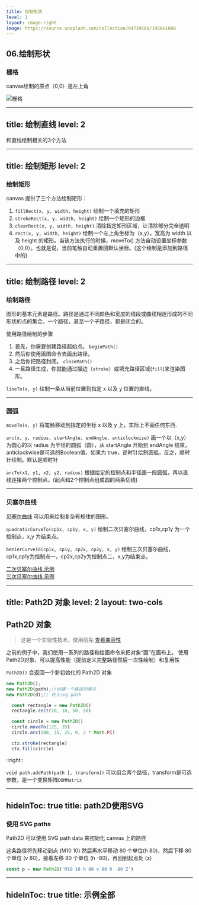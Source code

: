 ```yaml
---
title: 绘制形状
level: 1
layout: image-right
image: https://source.unsplash.com/collection/94734566/1920x1080
---
```

## 06.绘制形状

### 栅格

canvas绘制的原点（0,0）是左上角  

![栅格](/images/canvas_default_grid.png)

---
title: 绘制直线
level: 2
---

和直线绘制相关的3个方法

---
title: 绘制矩形
level: 2
---

### 绘制矩形
canvas 提供了三个方法绘制矩形：

1. `fillRect(x, y, width, height)`   绘制一个填充的矩形
2. `strokeRect(x, y, width, height)`  绘制一个矩形的边框
3. `clearRect(x, y, width, height)`  清除指定矩形区域，让清除部分完全透明
4. `rect(x, y, width, height)` 绘制一个左上角坐标为（x,y），宽高为 width 以及 height 的矩形。当该方法执行的时候，moveTo() 方法自动设置坐标参数（0,0）。也就是说，当前笔触自动重置回默认坐标。(这个绘制是添加到<Link to="12" >路径</Link>中的)

<v-click>

<Demo002Rect1 width="200" height="200"/>

</v-click>

---
title: 绘制路径
level: 2
---
### 绘制路径

图形的基本元素是路径。路径是通过不同颜色和宽度的线段或曲线相连形成的不同形状的点的集合。一个路径，甚至一个子路径，都是闭合的。

使用路径绘制的步骤

1. 首先，你需要创建路径起始点。  `beginPath()`
2. 然后你使用画图命令去画出路径。
3. 之后你把路径封闭。 `closePath()`
4. 一旦路径生成，你就能通过描边（`stroke`）或填充路径区域(`fill`)来渲染图形。

`lineTo(x, y)` 绘制一条从当前位置到指定 x 以及 y 位置的直线。

<v-click>

<Demo002PathTriangle  width="200" height="100" />

</v-click>
<!-- <script setup lang="ts">
import {drawTriangle} from './example/examples'
</script>
<CanvasBoard width="200" height="200" :drawFn="drawTriangle"/> 
-->

---

### 圆弧

`moveTo(x, y)` 将笔触移动到指定的坐标 x 以及 y 上，实际上不画任何东西.

`arc(x, y, radius, startAngle, endAngle, anticlockwise)` 画一个以（x,y）为圆心的以 radius 为半径的圆弧（圆），从 startAngle 开始到 endAngle 结束，anticlockwise是可选的Boolean值，如果为 true，逆时针绘制圆弧，反之，顺时针绘制。默认是顺时针

`arcTo(x1, y1, x2, y2, radius)`  根据给定的控制点和半径画一段圆弧，再以直线连接两个控制点。(起点和2个控制点组成圆的两条切线)

<!-- `ellipse(x, y, radiusX, radiusY, rotation, startAngle, endAngle, anticlockwise)` 椭圆绘制还是略了 -->

<v-click>

<Demo002Smile class="inline-block"/>

</v-click>

<v-click>

<Demo002ArcTo class="inline-block ml-10" />

</v-click>

---

### 贝塞尔曲线
[贝塞尔曲线](https://zh.wikipedia.org/wiki/%E8%B2%9D%E8%8C%B2%E6%9B%B2%E7%B7%9A) 可以用来绘制复杂有规律的图形。

`quadraticCurveTo(cp1x, cp1y, x, y)` 绘制二次贝塞尔曲线，cp1x,cp1y 为一个控制点，x,y 为结束点。

`bezierCurveTo(cp1x, cp1y, cp2x, cp2y, x, y)` 绘制三次贝塞尔曲线，cp1x,cp1y为控制点一，cp2x,cp2y为控制点二，x,y为结束点。  

[二次贝塞尔曲线 示例](http://blogs.sitepointstatic.com/examples/tech/canvas-curves/quadratic-curve.html)  
[三次贝塞尔曲线 示例](http://blogs.sitepointstatic.com/examples/tech/canvas-curves/bezier-curve.html)

<v-click>

<Demo002QuadraticCurveTo class="inline-block ml-10" />

</v-click>

<v-click>

<Demo002BezierCurveTo class="inline-block ml-5" />

</v-click>

---
title: Path2D 对象
level: 2
layout: two-cols
---
## Path2D 对象

> 这是一个实验性技术，使用前先 [查看兼容性](https://caniuse.com/?search=Path2D)

之前的例子中，我们使用一系列的路径和绘画命令来把对象“画”在画布上。
使用Path2D对象，可以提高性能（提前定义完整路径然后一次性绘制）和复用性

`Path2D()` 会返回一个新初始化的 Path2D 对象

```js
new Path2D();
new Path2D(path);//创建一个路径的拷贝
new Path2D(d);// 传入svg path
```

<v-click>

```js
  const rectangle = new Path2D()
  rectangle.rect(10, 10, 50, 50)

  const circle = new Path2D()
  circle.moveTo(125, 35)
  circle.arc(100, 35, 25, 0, 2 * Math.PI)

  ctx.stroke(rectangle)
  ctx.fill(circle)
```

</v-click>

::right::

<v-click>

<Demo002Path2D/>

</v-click>

<v-click>

`void path.addPath(path [, transform])` 可以组合两个路径，transform是可选参数，是一个变换矩阵`DOMMatrix`

</v-click>

---
hideInToc: true
title: path2D使用SVG
---
### 使用 SVG paths
Path2D 可以使用 SVG path data 来初始化 canvas 上的路径

这条路径将先移动到点 (M10 10) 然后再水平移动 80 个单位(h 80)，然后下移 80 个单位 (v 80)，接着左移 80 个单位 (h -80)，再回到起点处 (z)

```js
const p = new Path2D('M10 10 h 80 v 80 h -80 Z')
```

<v-click>

<Demo002Path2DSvg/>

</v-click>

<!-- 

常用svg 路径命令
M:移动到坐标点 (x y)
L:绘制直线到坐标点 (x y)
C:绘制三次贝塞尔曲线到点 (x1 y1, x2 y2, x y)
Q:绘制二次贝塞尔曲线到点 (x1 y1, x y)
A:绘制弧/曲线到点 (rx ry x-axis-rotation large-arc-flag sweep-flag x y)
Z:闭合路径
 -->

---
hideInToc: true
title: 示例全部
---

<Demo002Shape class="inline-block"/>

